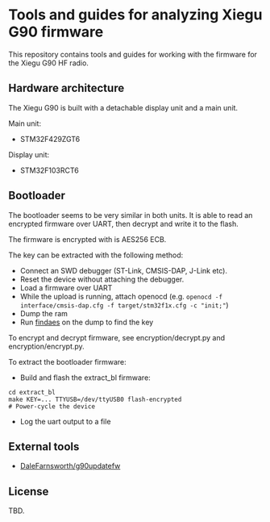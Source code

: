# Tools and guides for analyzing Xiegu G90 firmware

This repository contains tools and guides for working with the firmware for the Xiegu G90 HF radio.

## Hardware architecture

The Xiegu G90 is built with a detachable display unit and a main unit.

Main unit:
- STM32F429ZGT6

Display unit:
- STM32F103RCT6

## Bootloader

The bootloader seems to be very similar in both units. It is able to read an encrypted firmware over UART, then decrypt and write it to the flash.

The firmware is encrypted with is AES256 ECB.

The key can be extracted with the following method:
- Connect an SWD debugger (ST-Link, CMSIS-DAP, J-Link etc).
- Reset the device without attaching the debugger.
- Load a firmware over UART
- While the upload is running, attach openocd (e.g. `openocd -f interface/cmsis-dap.cfg -f target/stm32f1x.cfg -c "init;"`)
- Dump the ram
- Run [findaes](https://sourceforge.net/projects/findaes/) on the dump to find the key

To encrypt and decrypt firmware, see encryption/decrypt.py and encryption/encrypt.py.

To extract the bootloader firmware:
- Build and flash the extract_bl firmware:
```
cd extract_bl
make KEY=... TTYUSB=/dev/ttyUSB0 flash-encrypted
# Power-cycle the device
```
- Log the uart output to a file

## External tools

- [DaleFarnsworth/g90updatefw](https://github.com/DaleFarnsworth/g90updatefw)

## License

TBD.
